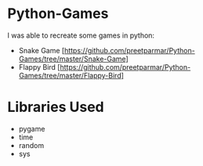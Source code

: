# Python-Games

I was able to recreate some games in python:
- Snake Game [https://github.com/preetparmar/Python-Games/tree/master/Snake-Game]
- Flappy Bird [https://github.com/preetparmar/Python-Games/tree/master/Flappy-Bird]

# Libraries Used
- pygame
- time
- random
- sys